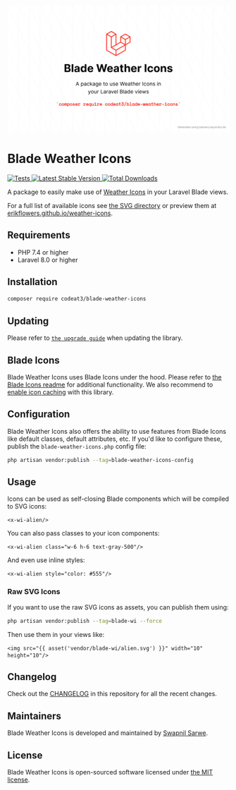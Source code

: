 <p align="center">
    <img src="./socialcard-blade-weather-icons.png" width="1280" title="Social Card Blade Weather Icons">
</p>

# Blade Weather Icons

<a href="https://github.com/codeat3/blade-weather-icons/actions?query=workflow%3ATests">
    <img src="https://github.com/codeat3/blade-weather-icons/workflows/Tests/badge.svg" alt="Tests">
</a>
<a href="https://packagist.org/packages/codeat3/blade-weather-icons">
    <img src="https://img.shields.io/packagist/v/codeat3/blade-weather-icons" alt="Latest Stable Version">
</a>
<a href="https://packagist.org/packages/codeat3/blade-weather-icons">
    <img src="https://img.shields.io/packagist/dt/codeat3/blade-weather-icons" alt="Total Downloads">
</a>

A package to easily make use of [Weather Icons](https://github.com/erikflowers/weather-icons) in your Laravel Blade views.

For a full list of available icons see [the SVG directory](resources/svg) or preview them at [erikflowers.github.io/weather-icons](https://erikflowers.github.io/weather-icons/).

## Requirements

- PHP 7.4 or higher
- Laravel 8.0 or higher

## Installation

```bash
composer require codeat3/blade-weather-icons
```

## Updating

Please refer to [`the upgrade guide`](UPGRADE.md) when updating the library.

## Blade Icons

Blade Weather Icons uses Blade Icons under the hood. Please refer to [the Blade Icons readme](https://github.com/blade-ui-kit/blade-icons) for additional functionality. We also recommend to [enable icon caching](https://github.com/blade-ui-kit/blade-icons#caching) with this library.

## Configuration

Blade Weather Icons also offers the ability to use features from Blade Icons like default classes, default attributes, etc. If you'd like to configure these, publish the `blade-weather-icons.php` config file:

```bash
php artisan vendor:publish --tag=blade-weather-icons-config
```

## Usage

Icons can be used as self-closing Blade components which will be compiled to SVG icons:

```blade
<x-wi-alien/>
```

You can also pass classes to your icon components:

```blade
<x-wi-alien class="w-6 h-6 text-gray-500"/>
```

And even use inline styles:

```blade
<x-wi-alien style="color: #555"/>
```

### Raw SVG Icons

If you want to use the raw SVG icons as assets, you can publish them using:

```bash
php artisan vendor:publish --tag=blade-wi --force
```

Then use them in your views like:

```blade
<img src="{{ asset('vendor/blade-wi/alien.svg') }}" width="10" height="10"/>
```

## Changelog

Check out the [CHANGELOG](CHANGELOG.md) in this repository for all the recent changes.

## Maintainers

Blade Weather Icons is developed and maintained by [Swapnil Sarwe](https://swapnilsarwe.com).

## License

Blade Weather Icons is open-sourced software licensed under [the MIT license](LICENSE.md).
